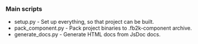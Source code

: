### Main scripts
- setup.py - Set up everything, so that project can be built.
- pack_component.py - Pack project binaries to .fb2k-component archive.
- generate_docs.py - Generate HTML docs from JsDoc docs.
